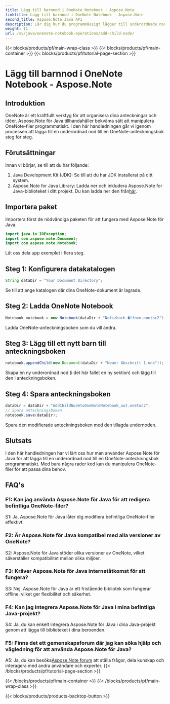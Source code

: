 ```yaml
---
title: Lägg till barnnod i OneNote Notebook - Aspose.Note
linktitle: Lägg till barnnod i OneNote Notebook - Aspose.Note
second_title: Aspose.Note Java API
description: Lär dig hur du programmässigt lägger till underordnade noder till OneNote-anteckningsböcker med Aspose.Note för Java. Förbättra din anteckningsorganisation utan ansträngning.
weight: 11
url: /sv/java/onenote-notebook-operations/add-child-node/
---
```


{{< blocks/products/pf/main-wrap-class >}}
{{< blocks/products/pf/main-container >}}
{{< blocks/products/pf/tutorial-page-section >}}

# Lägg till barnnod i OneNote Notebook - Aspose.Note

## Introduktion

OneNote är ett kraftfullt verktyg för att organisera dina anteckningar och idéer. Aspose.Note för Java tillhandahåller bekväma sätt att manipulera OneNote-filer programmatiskt. I den här handledningen går vi igenom processen att lägga till en underordnad nod till en OneNote-anteckningsbok steg för steg.

## Förutsättningar

Innan vi börjar, se till att du har följande:

1. Java Development Kit (JDK): Se till att du har JDK installerat på ditt system.
2.  Aspose.Note for Java Library: Ladda ner och inkludera Aspose.Note for Java-biblioteket i ditt projekt. Du kan ladda ner den från[här](https://releases.aspose.com/note/java/).

## Importera paket

Importera först de nödvändiga paketen för att fungera med Aspose.Note för Java.

```java
import java.io.IOException;
import com.aspose.note.Document;
import com.aspose.note.Notebook;
```

Låt oss dela upp exemplet i flera steg.

## Steg 1: Konfigurera datakatalogen

```java
String dataDir = "Your Document Directory";
```

Se till att ange katalogen där dina OneNote-dokument är lagrade.

## Steg 2: Ladda OneNote Notebook

```java
Notebook notebook = new Notebook(dataDir + "Notizbuch �ffnen.onetoc2");
```

Ladda OneNote-anteckningsboken som du vill ändra.

## Steg 3: Lägg till ett nytt barn till anteckningsboken

```java
notebook.appendChild(new Document(dataDir + "Neuer Abschnitt 1.one"));
```

Skapa en ny underordnad nod (i det här fallet en ny sektion) och lägg till den i anteckningsboken.

## Steg 4: Spara anteckningsboken

```java
dataDir = dataDir + "AddChildNodetoOneNoteNotebook_out.onetoc2";
// Spara anteckningsboken
notebook.save(dataDir);
```

Spara den modifierade anteckningsboken med den tillagda undernoden.

## Slutsats

I den här handledningen har vi lärt oss hur man använder Aspose.Note för Java för att lägga till en underordnad nod till en OneNote-anteckningsbok programmatiskt. Med bara några rader kod kan du manipulera OneNote-filer för att passa dina behov.

## FAQ's

### F1: Kan jag använda Aspose.Note för Java för att redigera befintliga OneNote-filer?

S1: Ja, Aspose.Note för Java låter dig modifiera befintliga OneNote-filer effektivt.

### F2: Är Aspose.Note för Java kompatibel med alla versioner av OneNote?

S2: Aspose.Note för Java stöder olika versioner av OneNote, vilket säkerställer kompatibilitet mellan olika miljöer.

### F3: Kräver Aspose.Note för Java internetåtkomst för att fungera?

S3: Nej, Aspose.Note för Java är ett fristående bibliotek som fungerar offline, vilket ger flexibilitet och säkerhet.

### F4: Kan jag integrera Aspose.Note för Java i mina befintliga Java-projekt?

S4: Ja, du kan enkelt integrera Aspose.Note för Java i dina Java-projekt genom att lägga till biblioteket i dina beroenden.

### F5: Finns det ett gemenskapsforum där jag kan söka hjälp och vägledning för att använda Aspose.Note för Java?

 A5: Ja, du kan besöka[Aspose.Note forum](https://forum.aspose.com/c/note/28) att ställa frågor, dela kunskap och interagera med andra användare och experter.
{{< /blocks/products/pf/tutorial-page-section >}}

{{< /blocks/products/pf/main-container >}}
{{< /blocks/products/pf/main-wrap-class >}}

{{< blocks/products/products-backtop-button >}}
